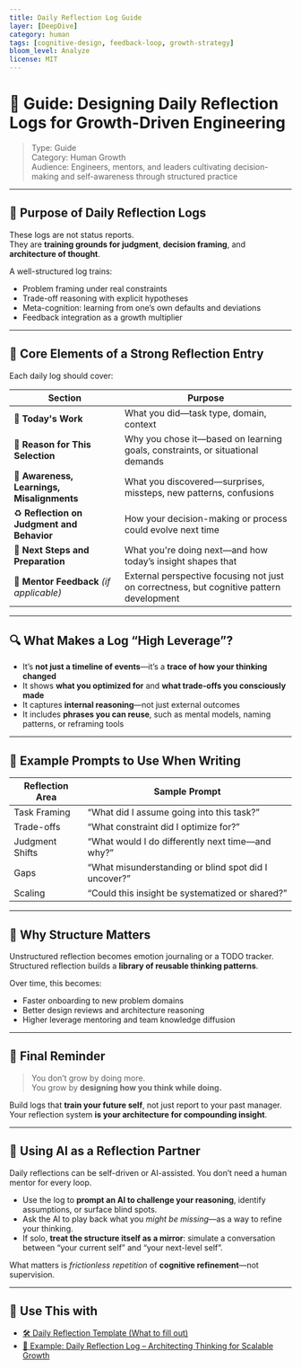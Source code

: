 ```yaml
---
title: Daily Reflection Log Guide
layer: [DeepDive]
category: human
tags: [cognitive-design, feedback-loop, growth-strategy]
bloom_level: Analyze
license: MIT
---
```


# 📘 Guide: Designing Daily Reflection Logs for Growth-Driven Engineering

> Type: Guide  
> Category: Human Growth  
> Audience: Engineers, mentors, and leaders cultivating decision-making and self-awareness through structured practice

---

## 🧭 Purpose of Daily Reflection Logs

These logs are not status reports.  
They are **training grounds for judgment**, **decision framing**, and **architecture of thought**.

A well-structured log trains:

- Problem framing under real constraints  
- Trade-off reasoning with explicit hypotheses  
- Meta-cognition: learning from one’s own defaults and deviations  
- Feedback integration as a growth multiplier

---

## 🧩 Core Elements of a Strong Reflection Entry

Each daily log should cover:

| Section | Purpose |
|--------|---------|
| 🔧 **Today's Work** | What you did—task type, domain, context |
| 🎯 **Reason for This Selection** | Why you chose it—based on learning goals, constraints, or situational demands |
| 🧠 **Awareness, Learnings, Misalignments** | What you discovered—surprises, missteps, new patterns, confusions |
| ♻️ **Reflection on Judgment and Behavior** | How your decision-making or process could evolve next time |
| 📝 **Next Steps and Preparation** | What you're doing next—and how today’s insight shapes that |
| 💬 **Mentor Feedback** *(if applicable)* | External perspective focusing not just on correctness, but cognitive pattern development |

---

## 🔍 What Makes a Log “High Leverage”?

- It’s **not just a timeline of events**—it’s a **trace of how your thinking changed**
- It shows **what you optimized for** and **what trade-offs you consciously made**
- It captures **internal reasoning**—not just external outcomes
- It includes **phrases you can reuse**, such as mental models, naming patterns, or reframing tools

---

## 🧠 Example Prompts to Use When Writing

| Reflection Area | Sample Prompt |
|----------------|---------------|
| Task Framing | “What did I assume going into this task?” |
| Trade-offs | “What constraint did I optimize for?” |
| Judgment Shifts | “What would I do differently next time—and why?” |
| Gaps | “What misunderstanding or blind spot did I uncover?” |
| Scaling | “Could this insight be systematized or shared?” |

---

## 🧱 Why Structure Matters

Unstructured reflection becomes emotion journaling or a TODO tracker.  
Structured reflection builds a **library of reusable thinking patterns**.

Over time, this becomes:

- Faster onboarding to new problem domains  
- Better design reviews and architecture reasoning  
- Higher leverage mentoring and team knowledge diffusion

---

## 🧭 Final Reminder

> You don’t grow by doing more.  
> You grow by **designing how you think while doing.**

Build logs that **train your future self**, not just report to your past manager.  
Your reflection system **is your architecture for compounding insight**.

---

## 🤖 Using AI as a Reflection Partner

Daily reflections can be self-driven or AI-assisted. You don’t need a human mentor for every loop.

- Use the log to **prompt an AI to challenge your reasoning**, identify assumptions, or surface blind spots.
- Ask the AI to play back what you *might be missing*—as a way to refine your thinking.
- If solo, **treat the structure itself as a mirror**: simulate a conversation between “your current self” and “your next-level self”.

What matters is *frictionless repetition* of **cognitive refinement**—not supervision.

---

## 📄 Use This with

- [🛠 Daily Reflection Template (What to fill out)](./daily-reflection-template.md)
- [🧠 Example: Daily Reflection Log – Architecting Thinking for Scalable Growth](./daily-reflection-log-example.md)
